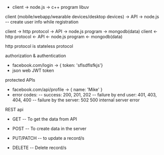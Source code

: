 - client -> node.js -> c++ program libuv 


client (mobile/webapp/wearable devices/desktop devices)
-> API ->
node.js 
-- create user info while registration




client -> http protocol -> API -> node.js program -> mongodb(data)
client <- http protocol <- API <- node.js program <- mongodb(data)

http protocol is stateless protocol


authorization & authentication
- facebook.com/login -> { token: 'sflsdflsfkjs'} 
- json web JWT token


protected APIs
- facebook.com/api/profile -> { name: 'Mike' }
- error codes: 
    -- success: 200, 201, 202 
    -- failure by end user: 401, 403, 404, 400
    -- failure by the server:
         502 500 internal server error

REST api
- GET
-- To get the data from API

- POST
-- To create data in the server

- PUT/PATCH
-- to update a record/s

- DELETE
-- Delete record/s